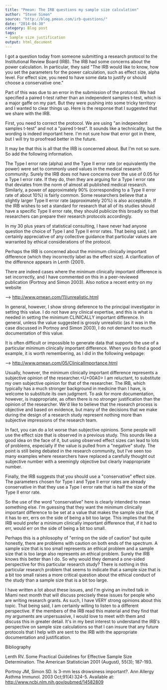 ```yaml
---
title: "Pmean: The IRB questions my sample size calculation"
author: "Steve Simon"
source: "http://blog.pmean.com/irb-questions/"
date: "2014-04-30"
category: Blog post
tags:
- Sample size justification
output: html_document
---
```


I got a question today from someone submitting a research protocol to
the Institutional Review Board (IRB). The IRB had some concerns about
the power calculation. In particular, they said "The IRB would like to
know, how you set the parameters for the power calculation, such as
effect size, alpha level. For effect size, you need to have some data to
justify or should choose a conservative one."

Part of this was due to an error in the submission of the protocol. We
had specified a paired t-test rather than an independent samples t-test,
which is a major gaffe on my part. But they were pushing into some
tricky territory and I wanted to clear things up. Here is the response
that I suggested that we share with the IRB.

<!---More--->



First, you need to correct the protocol. We are using "an independent
samples t-test" and not a "paired t-test". It sounds like a
technicality, but the wording is indeed important here. I'm not sure how
that error got in there, but I will try to proofread better in the
future.

It may be that this is all that the IRB is concerned about. But I'm not
so sure. So add the following information.

The Type I error rate (alpha) and the Type II error rate (or
equivalently the power) were set to commonly used values in the medical
research community. Surely the IRB does not have concerns over the use
of 0.05 for a Type I error rate. If they do, then they are arguing for a
Type I error rate that deviates from the norm of almost all published
medical research. Similarly, a power of approximately 90% (corresponding
to a Type II error rate of about 10%) is fairly common. Some researchers
believe that a slightly larger Type II error rate (approximately 20%) is
also acceptable. If the IRB wishes to set a standard for research that
all of its studies should have a specific Type II error rate, they
should publicize this broadly so that researchers can prepare their
research protocols accordingly.

In my 30 plus years of statistical consulting, I have never had anyone
question the choice of Type I and Type II error rates. That being said,
I am certainly appreciative of any collective guidance that particular
values are warranted by ethical considerations of the protocol.

Perhaps the IRB is concerned about the minimum clinically important
difference (which they incorrectly label as the effect size). A
clarification of the difference appears in Lenth (2001).

There are indeed cases where the minimum clinically important difference
is set incorrectly, and I have commented on this in a peer-reviewed
publication (Portnoy and Simon 2003). Also notice a recent entry on my
website

--\> <http://www.pmean.com/11/unrealistic.html>

In general, however, I show strong deference to the principal
investigator in setting this value. I do not have any clinical
expertise, and this is what is needed in setting the minimum CLINICALLY
important difference. In general, unless the value suggested is grossly
unrealistic (as it was in the case discussed in Portnoy and Simon 2003),
I do not demand too much documentation of this value.

It is often difficult or impossible to generate data that supports the
use of a particular minimum clinically important difference. When you do
find a good example, it is worth remembering, as I did in the following
webpage:

--\> <http://www.pmean.com/05/ClinicalImportance.html>

Usually, however, the minimum clinically important difference represents
a subjective opinion of the researcher.<U+00A0> I am reluctant, to substitute
my own subjective opinion for that of the researcher. The IRB, which
typically has a much stronger background in medicine than I have, is
welcome to substitute its own judgment. To ask for more documentation,
however, is inappropriate, as often there is no stronger justification
than the opinion of the researcher. We'd like to believe that the
research process is objective and based on evidence, but many of the
decisions that we make during the design of a research study represent
nothing more than subjective impressions of the research team.

In fact, you can do a lot worse than subjective opinions. Some people
will use the effect size that is observed in a previous study. This
sounds like a good idea on the face of it, but using observed effect
sizes can lead to lots of problems, especially if the value is pulled
from a "negative" study. The point is still being debated in the
research community, but I've seen too many examples where researchers
have replaced a carefully thought out subjective number with a seemingly
objective but clearly inappropriate number.

Finally, the IRB suggests that you should use a "conservative" effect
size. The parameters chosen for Type I and Type II error rates are
already conservative in that they use a Type I error rate that is half
the size of the Type II error rate.

So the use of the word "conservative" here is clearly intended to mean
something else. I'm guessing that they want the minimum clinically
important difference to be set at a value that makes the sample size
that, if it has to err, errs on the side of being a bit too large. This
implies that the IRB would prefer a minimum clinically important
difference that, if it had to err, would err on the side of being a bit
too small.

Perhaps this is a philosophy of "erring on the side of caution" but
quite honestly, there are problems with caution on both ends of the
spectrum. A sample size that is too small represents an ethical problem
and a sample size that is too large also represents an ethical problem.
Surely the IRB knows this better than I do. So why would they demand a
one-sided perspective for this particular research study? There is
nothing in this particular research problem that seems to indicate that
a sample size that is a bit too small raises a more critical question
about the ethical conduct of the study than a sample size that is a bit
too large.

I have written a lot about these issues, and I'm giving an invited talk
in Miami next month that will discuss precisely these issues for people
who are writing research grants. As such, I have VERY strong opinions
about this topic. That being said, I am certainly willing to listen to a
different perspective. If the members of the IRB read this material and
they find that my arguments are unpersuasive, I would love to meet with
them and discuss this in greater detail. It's in my best interest to
understand the IRB's perspective on sample size calculations so that I
can insure that any future protocols that I help with are sent to the
IRB with the appropriate documentation and justification.

Bibliography

Lenth RV. Some Practical Guidelines for Effective Sample Size
Determination. The American Statistician 2001 (August), 55(3); 187-193.

Portnoy JM, Simon SD. Is 3-mm less drowsiness important?. Ann Allergy
Asthma Immunol. 2003 Oct;91(4):324-5. Available at:
<http://www.ncbi.nlm.nih.gov/pubmed/14582809>





